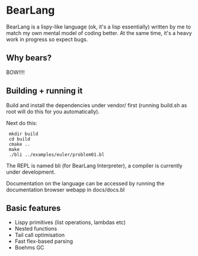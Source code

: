 # BearLang
BearLang is a lispy-like language (ok, it's a lisp essentially) written by me to match my own mental model of coding better.
At the same time, it's a heavy work in progress so expect bugs.

## Why bears?
BOW!!!!

## Building + running it

Build and install the dependencies under vendor/ first (running build.sh as root will do this for you automatically).

Next do this:

```
 mkdir build
 cd build
 cmake ..
 make
 ./bli ../examples/euler/problem01.bl
```

The REPL is named bli (for BearLang Interpreter), a compiler is currently under development.

Documentation on the language can be accessed by running the documentation browser webapp in docs/docs.bl


## Basic features

* Lispy primitives (list operations, lambdas etc)
* Nested functions
* Tail call optimisation
* Fast flex-based parsing
* Boehms GC

